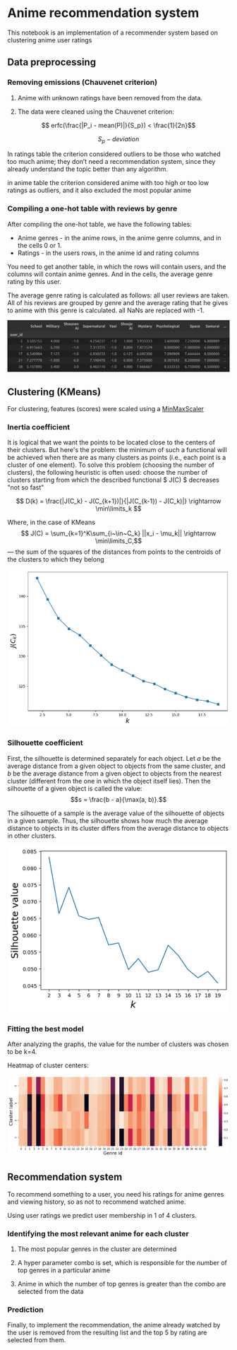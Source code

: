 # Anime recommendation system 

This notebook is an implementation of a recommender system based on clustering anime user ratings

## Data preprocessing



### Removing emissions (Chauvenet criterion)

1) Anime with unknown ratings have been removed from the data.


2) The data were cleaned using the Chauvenet criterion:

$$ erfc(\frac{|P_i - mean(P)|}{S_p})  < \frac{1}{2n}$$

$$ S_p - deviation $$

In ratings table the criterion considered outliers to be those who watched too much anime; they don’t need a recommendation system, since they already understand the topic better than any algorithm.

in anime table the criterion considered anime with too high or too low ratings as outliers, and it also excluded the most popular anime

### Compiling a one-hot table with reviews by genre

After compiling the one-hot table, we have the following tables:
- Anime genres - in the anime rows, in the anime genre columns, and in the cells 0 or 1.
- Ratings - in the users rows, in the anime id and rating columns

You need to get another table, in which the rows will contain users, and the columns will contain anime genres. And in the cells, the average genre rating by this user.

The average genre rating is calculated as follows: all user reviews are taken. All of his reviews are grouped by genre and the average rating that he gives to anime with this genre is calculated. all NaNs are replaced with -1. 

![](imgs/ohe_rating.png)

## Clustering (KMeans)

For clustering, features (scores) were scaled using a [MinMaxScaler](https://scikit-learn.org/stable/modules/generated/sklearn.preprocessing.MinMaxScaler.html)

### Inertia coefficient

It is logical that we want the points to be located close to the centers of their clusters. But here's the problem: the minimum of such a functional will be achieved when there are as many clusters as points (i.e., each point is a cluster of one element). To solve this problem (choosing the number of clusters), the following heuristic is often used: choose the number of clusters starting from which the described functional $ J(C) $ decreases "not so fast"

$$ D(k) = \frac{|J(C_k) - J(C_{k+1})|}{|J(C_{k-1}) - J(C_k)|}  \rightarrow \min\limits_k $$

Where, in the case of KMeans $$ J(C) = \sum_{k=1}^K\sum_{i~\in~C_k} ||x_i - \mu_k|| \rightarrow \min\limits_C,$$ — the sum of the squares of the distances from points to the centroids of the clusters to which they belong

![](imgs/inertia.png)

### Silhouette coefficient

First, the silhouette is determined separately for each object. Let $a$ be the average distance from a given object to objects from the same cluster, and $b$ be the average distance from a given object to objects from the nearest cluster (different from the one in which the object itself lies). Then the silhouette of a given object is called the value:
$$s = \frac{b - a}{\max(a, b)}.$$ 

The silhouette of a sample is the average value of the silhouette of objects in a given sample. Thus, the silhouette shows how much the average distance to objects in its cluster differs from the average distance to objects in other clusters.

![](imgs/silhouette.png)

### Fitting the best model

After analyzing the graphs, the value for the number of clusters was chosen to be k=4.

Heatmap of cluster centers:

![](imgs/heatmap.png)


## Recommendation system 

To recommend something to a user, you need his ratings for anime genres and viewing history, so as not to recommend watched anime.

Using user ratings we predict user membership in 1 of 4 clusters.

### Identifying the most relevant anime for each cluster

1) The most popular genres in the cluster are determined

2) A hyper parameter combo is set, which is responsible for the number of top genres in a particular anime

3) Anime in which the number of top genres is greater than the combo are selected from the data

### Prediction

Finally, to implement the recommendation, the anime already watched by the user is removed from the resulting list and the top 5 by rating are selected from them.


